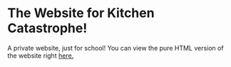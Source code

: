 # The Website for Kitchen Catastrophe!
A private website, just for school!
You can view the pure HTML version of the website right [here.](https://geniusxanthron.github.io/kitchen-catastrophe-website/)
